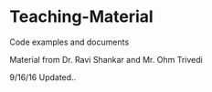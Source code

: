 # Teaching-Material
Code examples and documents

Material from Dr. Ravi Shankar and Mr. Ohm Trivedi

9/16/16 Updated..
